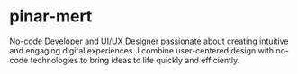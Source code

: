 # pinar-mert
No-code Developer and UI/UX Designer passionate about creating intuitive and engaging digital experiences.   I combine user-centered design with no-code technologies to bring ideas to life quickly and efficiently.  
